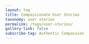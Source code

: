 ```yaml
---
layout: tag
title: Compassionate User Stories
taxonomy: user stories
permalink: /tags/user-stories/
gallery-link: false
subscribe-tag: Authentic Compassion
---
```

